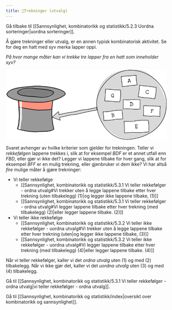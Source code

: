 ```yaml
---
title: 📄Trekninger (utvalg)
---
```



Gå tilbake til [[Sannsynlighet, kombinatorikk og statistikk/5.2.3 Uordna sorteringer|uordna sorteringer]].

Å gjøre trekninger eller utvalg, er en annen typisk kombinatorisk
aktivitet. Se for deg en hatt med syv merka lapper oppi.

*På hvor mange måter kan vi trekke tre lapper fra en hatt som inneholder
syv?*

![](../media/media/image120.png)

Svaret avhenger av hvilke kriterier som gjelder for trekningen. Teller
vi *rekkefølgen* lappene trekkes i, slik at for eksempel $BDF$ er et
annet utfall enn $FBD$, eller gjør vi ikke det? Legger vi lappene
tilbake for hver gang, slik at for eksempel $BFF$ er en mulig trekning,
eller gjenbruker vi dem ikke? Vi har altså *fire* mulige måter å gjøre
trekninger:

-   Vi teller rekkefølge
    -   [[Sannsynlighet, kombinatorikk og statistikk/5.3.1 Vi teller rekkefølger - ordna utvalg#Vi trekker uten å legge lappene tilbake etter hver trekning (uten tilbakelegg) (1)|og legger ikke lappene tilbake, (1)]]
    -   [[Sannsynlighet, kombinatorikk og statistikk/5.3.1 Vi teller rekkefølger - ordna utvalg#Vi legger lappene tilbake etter hver trekning (med tilbakelegg) (2)|eller legger lappene tilbake. (2)]]
-   Vi teller ikke rekkefølge
    - [[Sannsynlighet, kombinatorikk og statistikk/5.3.2 Vi teller ikke rekkefølger - uordna utvalg#Vi trekker uten å legge lappene tilbake etter hver trekning (uten|og legger ikke lappene tilbake, (3)]]
    -   [[Sannsynlighet, kombinatorikk og statistikk/5.3.2 Vi teller ikke rekkefølger - uordna utvalg#Vi legger lappene tilbake etter hver trekning (med tilbakelegg) (4)|eller legger lappene tilbake. (4)]]

Når vi teller rekkefølger, kaller vi det *ordna utvalg* uten (1) og med
(2) tilbakelegg. Når vi ikke gjør det, kaller vi det *uordna utvalg*
uten (3) og med (4) tilbakelegg.

Gå til [[Sannsynlighet, kombinatorikk og statistikk/5.3.1 Vi teller rekkefølger - ordna utvalg|vi teller rekkefølger - ordna utvalg]].


Gå til [[Sannsynlighet, kombinatorikk og statistikk/index|oversikt over kombinatorikk og sannsynlighet]].